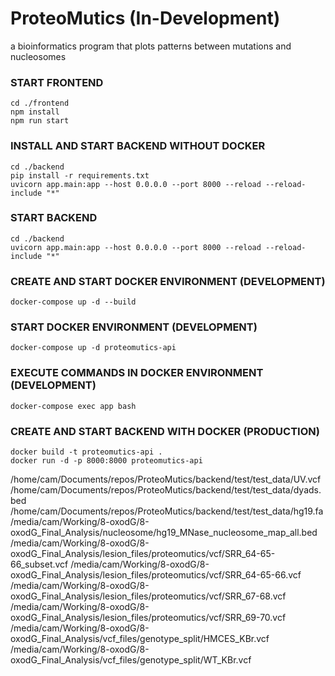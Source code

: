 # ProteoMutics (In-Development)
a bioinformatics program that plots patterns between mutations and nucleosomes

### START FRONTEND ###

```
cd ./frontend
npm install
npm run start
```

### INSTALL AND START BACKEND WITHOUT DOCKER ###
```
cd ./backend
pip install -r requirements.txt
uvicorn app.main:app --host 0.0.0.0 --port 8000 --reload --reload-include "*"
```
### START BACKEND ###
```
cd ./backend
uvicorn app.main:app --host 0.0.0.0 --port 8000 --reload --reload-include "*"
```
### CREATE AND START DOCKER ENVIRONMENT (DEVELOPMENT) ###
```
docker-compose up -d --build
```
### START DOCKER ENVIRONMENT (DEVELOPMENT) ###
```
docker-compose up -d proteomutics-api
```
### EXECUTE COMMANDS IN DOCKER ENVIRONMENT (DEVELOPMENT) ###
```
docker-compose exec app bash
```
### CREATE AND START BACKEND WITH DOCKER (PRODUCTION) ###
```
docker build -t proteomutics-api .
docker run -d -p 8000:8000 proteomutics-api
```

/home/cam/Documents/repos/ProteoMutics/backend/test/test_data/UV.vcf
/home/cam/Documents/repos/ProteoMutics/backend/test/test_data/dyads.bed
/home/cam/Documents/repos/ProteoMutics/backend/test/test_data/hg19.fa
/media/cam/Working/8-oxodG/8-oxodG_Final_Analysis/nucleosome/hg19_MNase_nucleosome_map_all.bed
/media/cam/Working/8-oxodG/8-oxodG_Final_Analysis/lesion_files/proteomutics/vcf/SRR_64-65-66_subset.vcf
/media/cam/Working/8-oxodG/8-oxodG_Final_Analysis/lesion_files/proteomutics/vcf/SRR_64-65-66.vcf
/media/cam/Working/8-oxodG/8-oxodG_Final_Analysis/lesion_files/proteomutics/vcf/SRR_67-68.vcf
/media/cam/Working/8-oxodG/8-oxodG_Final_Analysis/lesion_files/proteomutics/vcf/SRR_69-70.vcf
/media/cam/Working/8-oxodG/8-oxodG_Final_Analysis/vcf_files/genotype_split/HMCES_KBr.vcf
/media/cam/Working/8-oxodG/8-oxodG_Final_Analysis/vcf_files/genotype_split/WT_KBr.vcf